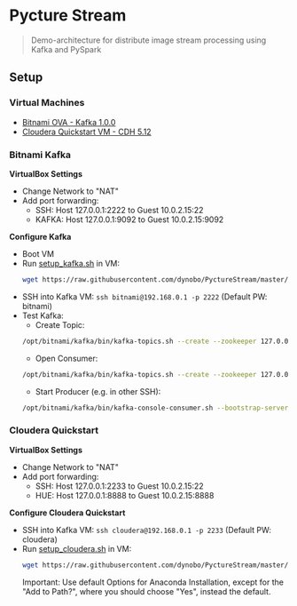 # Pycture Stream

> Demo-architecture for distribute image stream processing using Kafka and PySpark

## Setup

### Virtual Machines
- [Bitnami OVA - Kafka 1.0.0](https://bitnami.com/stack/kafka/virtual-machine)
- [Cloudera Quickstart VM - CDH 5.12](https://www.cloudera.com/downloads/quickstart_vms/5-12.html)


### Bitnami Kafka
**VirtualBox Settings**
- Change Network to "NAT"
- Add port forwarding:
    - SSH: Host 127.0.0.1:2222 to Guest 10.0.2.15:22
    - KAFKA:  Host 127.0.0.1:9092 to Guest 10.0.2.15:9092

**Configure Kafka**
- Boot VM
- Run [setup_kafka.sh](setup_kafka.sh) in VM:
    ```bash
    wget https://raw.githubusercontent.com/dynobo/PyctureStream/master/setup_kafka.sh && chmod +x ./setup_kafka.sh && ./setup_kafka.sh
    ```
- SSH into Kafka VM: `ssh bitnami@192.168.0.1 -p 2222` (Default PW: bitnami)
- Test Kafka:
    - Create Topic:
    ```bash
    /opt/bitnami/kafka/bin/kafka-topics.sh --create --zookeeper 127.0.0.1:2181 --replication-factor 1 --partitions 1 --topic test
    ```
    - Open Consumer:
    ```bash
    /opt/bitnami/kafka/bin/kafka-topics.sh --create --zookeeper 127.0.0.1:2181 --replication-factor 1 --partitions 1 --topic test
    ```
    - Start Producer (e.g. in other SSH):
    ```bash
    /opt/bitnami/kafka/bin/kafka-console-consumer.sh --bootstrap-server localhost:9092 --topic test --from-beginning
    ```

### Cloudera Quickstart
**VirtualBox Settings**
- Change Network to "NAT"
- Add port forwarding:
    - SSH: Host 127.0.0.1:2233 to Guest 10.0.2.15:22
    - HUE:  Host 127.0.0.1:8888 to Guest 10.0.2.15:8888

**Configure Cloudera Quickstart**
- SSH into Kafka VM: `ssh cloudera@192.168.0.1 -p 2233` (Default PW: cloudera)
- Run [setup_cloudera.sh](setup_cloudera.sh) in VM:
    ```bash
    wget https://raw.githubusercontent.com/dynobo/PyctureStream/master/setup_cloudera.sh && chmod +x ./setup_cloudera.sh && ./setup_cloudera.sh
    ```
    Important: Use default Options for Anaconda Installation,  except for the "Add to Path?", where you should choose "Yes", instead the default.
